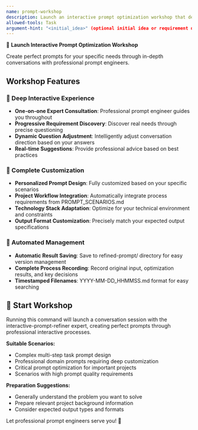 ```yaml
---
name: prompt-workshop
description: Launch an interactive prompt optimization workshop that deeply analyzes requirements through professional interactive conversations and generates highly customized prompts. More precise than automated refinement, providing completely personalized prompt optimization experience. Automatically saves results to refined-prompt/ directory.
allowed-tools: Task
argument-hint: "<initial_idea>" (optional initial idea or requirement description)
---
```


🎯 **Launch Interactive Prompt Optimization Workshop**

Create perfect prompts for your specific needs through in-depth conversations with professional prompt engineers.

## Workshop Features

### 🤝 Deep Interactive Experience
- **One-on-one Expert Consultation**: Professional prompt engineer guides you throughout
- **Progressive Requirement Discovery**: Discover real needs through precise questioning
- **Dynamic Question Adjustment**: Intelligently adjust conversation direction based on your answers
- **Real-time Suggestions**: Provide professional advice based on best practices

### 🎨 Complete Customization
- **Personalized Prompt Design**: Fully customized based on your specific scenarios
- **Project Workflow Integration**: Automatically integrate process requirements from PROMPT_SCENARIOS.md
- **Technology Stack Adaptation**: Optimize for your technical environment and constraints
- **Output Format Customization**: Precisely match your expected output specifications

### 📁 Automated Management
- **Automatic Result Saving**: Save to refined-prompt/ directory for easy version management
- **Complete Process Recording**: Record original input, optimization results, and key decisions
- **Timestamped Filenames**: YYYY-MM-DD_HHMMSS.md format for easy searching

## 🚀 Start Workshop

Running this command will launch a conversation session with the interactive-prompt-refiner expert, creating perfect prompts through professional interactive processes.

**Suitable Scenarios:**
- Complex multi-step task prompt design
- Professional domain prompts requiring deep customization
- Critical prompt optimization for important projects
- Scenarios with high prompt quality requirements

**Preparation Suggestions:**
- Generally understand the problem you want to solve
- Prepare relevant project background information
- Consider expected output types and formats

Let professional prompt engineers serve you! 🎯